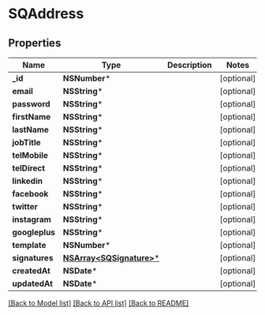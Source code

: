 # SQAddress

## Properties
Name | Type | Description | Notes
------------ | ------------- | ------------- | -------------
**_id** | **NSNumber*** |  | [optional] 
**email** | **NSString*** |  | [optional] 
**password** | **NSString*** |  | [optional] 
**firstName** | **NSString*** |  | [optional] 
**lastName** | **NSString*** |  | [optional] 
**jobTitle** | **NSString*** |  | [optional] 
**telMobile** | **NSString*** |  | [optional] 
**telDirect** | **NSString*** |  | [optional] 
**linkedin** | **NSString*** |  | [optional] 
**facebook** | **NSString*** |  | [optional] 
**twitter** | **NSString*** |  | [optional] 
**instagram** | **NSString*** |  | [optional] 
**googleplus** | **NSString*** |  | [optional] 
**template** | **NSNumber*** |  | [optional] 
**signatures** | [**NSArray&lt;SQSignature&gt;***](SQSignature.md) |  | [optional] 
**createdAt** | **NSDate*** |  | [optional] 
**updatedAt** | **NSDate*** |  | [optional] 

[[Back to Model list]](../README.md#documentation-for-models) [[Back to API list]](../README.md#documentation-for-api-endpoints) [[Back to README]](../README.md)


